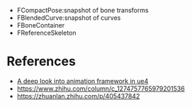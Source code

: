 * FCompactPose:snapshot of bone transforms
* FBlendedCurve:snapshot of curves
* FBoneContainer
* FReferenceSkeleton

# References

* [A deep look into animation framework in ue4](https://arrowinmyknee.com/2019/09/11/a-deep-look-into-animation-framework-in-ue4/)
* https://www.zhihu.com/column/c_1274757765979201536
* https://zhuanlan.zhihu.com/p/405437842